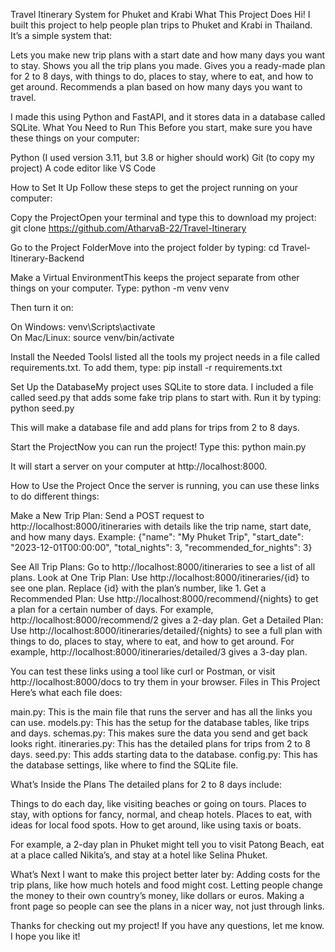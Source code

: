 Travel Itinerary System for Phuket and Krabi
What This Project Does
Hi! I built this project to help people plan trips to Phuket and Krabi in Thailand. It’s a simple system that:

Lets you make new trip plans with a start date and how many days you want to stay.
Shows you all the trip plans you made.
Gives you a ready-made plan for 2 to 8 days, with things to do, places to stay, where to eat, and how to get around.
Recommends a plan based on how many days you want to travel.

I made this using Python and FastAPI, and it stores data in a database called SQLite.
What You Need to Run This
Before you start, make sure you have these things on your computer:

Python (I used version 3.11, but 3.8 or higher should work)
Git (to copy my project)
A code editor like VS Code

How to Set It Up
Follow these steps to get the project running on your computer:

Copy the ProjectOpen your terminal and type this to download my project:
git clone https://github.com/AtharvaB-22/Travel-Itinerary

Go to the Project FolderMove into the project folder by typing:
cd Travel-Itinerary-Backend

Make a Virtual EnvironmentThis keeps the project separate from other things on your computer. Type:
python -m venv venv

Then turn it on:  

On Windows: venv\Scripts\activate  
On Mac/Linux: source venv/bin/activate


Install the Needed ToolsI listed all the tools my project needs in a file called requirements.txt. To add them, type:
pip install -r requirements.txt


Set Up the DatabaseMy project uses SQLite to store data. I included a file called seed.py that adds some fake trip plans to start with. Run it by typing:
python seed.py

This will make a database file and add plans for trips from 2 to 8 days.

Start the ProjectNow you can run the project! Type this:
python main.py

It will start a server on your computer at http://localhost:8000.


How to Use the Project
Once the server is running, you can use these links to do different things:

Make a New Trip Plan: Send a POST request to http://localhost:8000/itineraries with details like the trip name, start date, and how many days.
Example: {"name": "My Phuket Trip", "start_date": "2023-12-01T00:00:00", "total_nights": 3, "recommended_for_nights": 3}


See All Trip Plans: Go to http://localhost:8000/itineraries to see a list of all plans.
Look at One Trip Plan: Use http://localhost:8000/itineraries/{id} to see one plan. Replace {id} with the plan’s number, like 1.
Get a Recommended Plan: Use http://localhost:8000/recommend/{nights} to get a plan for a certain number of days. For example, http://localhost:8000/recommend/2 gives a 2-day plan.
Get a Detailed Plan: Use http://localhost:8000/itineraries/detailed/{nights} to see a full plan with things to do, places to stay, where to eat, and how to get around. For example, http://localhost:8000/itineraries/detailed/3 gives a 3-day plan.

You can test these links using a tool like curl or Postman, or visit http://localhost:8000/docs to try them in your browser.
Files in This Project
Here’s what each file does:

main.py: This is the main file that runs the server and has all the links you can use.
models.py: This has the setup for the database tables, like trips and days.
schemas.py: This makes sure the data you send and get back looks right.
itineraries.py: This has the detailed plans for trips from 2 to 8 days.
seed.py: This adds starting data to the database.
config.py: This has the database settings, like where to find the SQLite file.

What’s Inside the Plans
The detailed plans for 2 to 8 days include:

Things to do each day, like visiting beaches or going on tours.
Places to stay, with options for fancy, normal, and cheap hotels.
Places to eat, with ideas for local food spots.
How to get around, like using taxis or boats.

For example, a 2-day plan in Phuket might tell you to visit Patong Beach, eat at a place called Nikita’s, and stay at a hotel like Selina Phuket.

What’s Next
I want to make this project better later by:
Adding costs for the trip plans, like how much hotels and food might cost.
Letting people change the money to their own country’s money, like dollars or euros.
Making a front page so people can see the plans in a nicer way, not just through links.

Thanks for checking out my project! If you have any questions, let me know. I hope you like it!
